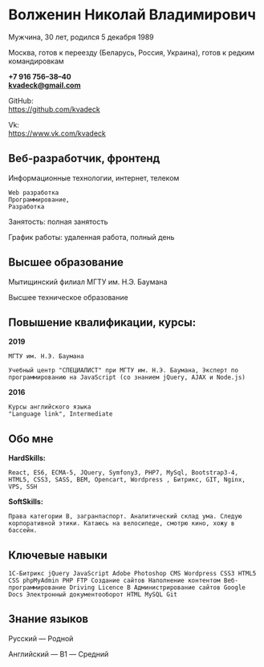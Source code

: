 # Волженин Николай Владимирович
Мужчина, 30 лет, родился 5 декабря 1989

Москва, готов к переезду (Беларусь, Россия, Украина), готов к редким командировкам
 
**+7 916 756–38–40  
kvadeck@gmail.com**  

GitHub:  
https://github.com/kvadeck

Vk:  
https://www.vk.com/kvadeck

## Веб-разработчик, фронтенд

Информационные технологии, интернет, телеком

    Web разработка
    Программирование, 
    Разработка
    

Занятость: полная занятость

График работы: удаленная работа, полный день

## Высшее образование

Мытищинский филиал МГТУ им. Н.Э. Баумана
 
Высшее техническое образование


## Повышение квалификации, курсы:

**2019**

    МГТУ им. Н.Э. Баумана

    Учебный центр "СПЕЦИАЛИСТ" при МГТУ им. Н.Э. Баумана, Эксперт по программированию на JavaScript (со знанием jQuery, AJAX и Node.js)

**2016**

    Курсы английского языка
    "Language link", Intermediate

## Обо мне

**HardSkills:**

    React, ES6, ECMA-5, JQuery, Symfony3, PHP7, MySql, Bootstrap3-4, HTML5, CSS3, SASS, BEM, Opencart, Wordpress , Битрикс, GIT, Nginx, VPS, SSH

**SoftSkills:** 
    
    Права категории B, загранпаспорт. Аналитический склад ума. Следую корпоративной этики. Катаюсь на велосипеде, смотрю кино, хожу в бассейн.


## Ключевые навыки

    1С-Битрикс jQuery JavaScript Adobe Photoshop CMS Wordpress CSS3 HTML5 CSS phpMyAdmin PHP FTP Создание сайтов Наполнение контентом Веб-программирование Driving Licence B Администрирование сайтов Google Docs Электронный документооборот HTML MySQL Git


## Знание языков

Русский — Родной

Английский — B1 — Средний
